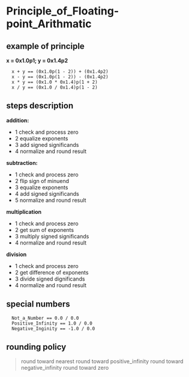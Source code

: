 # Principle_of_Floating-point_Arithmatic

## example of principle

 **x = 0x1.0p1; y = 0x1.4p2**
```
  x + y == (0x1.0p(1 - 2)) + (0x1.4p2)
  x - y == (0x1.0p(1 - 2)) - (0x1.4p2)
  x * y == (0x1.0 * 0x1.4)p(1 + 2)
  x / y == (0x1.0 / 0x1.4)p(1 - 2)
```

## steps description

**addition:**
  - 1 check and process zero
  - 2 equalize exponents
  - 3 add signed significands
  - 4 normalize and round result

**subtraction:**
  - 1 check and process zero
  - 2 flip sign of minuend
  - 3 equalize exponents
  - 4 add signed significands
  - 5 normalize and round result

**multiplication**
  - 1 check and process zero
  - 2 get sum of exponents
  - 3 multiply signed significands
  - 4 normalize and round result

**division**
  - 1 check and process zero
  - 2 get difference of exponents
  - 3 divide signed dignificands
  - 4 normalize and round result

## special numbers
```
  Not_a_Number == 0.0 / 0.0
  Positive_Infinity == 1.0 / 0.0
  Negative_Inginity == -1.0 / 0.0
```

## rounding policy
> round toward nearest
> round toward positive_infinity
> round toward negative_infinity
> round toward zero
